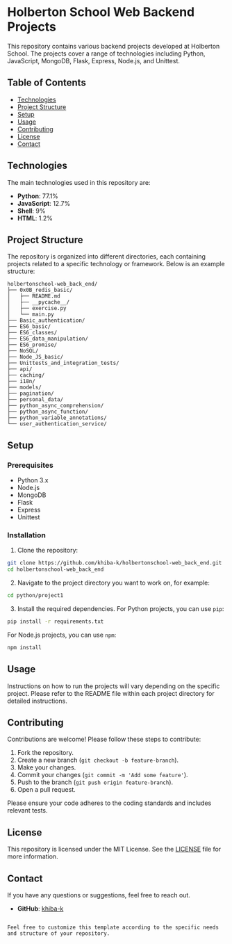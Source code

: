 

# Holberton School Web Backend Projects

This repository contains various backend projects developed at Holberton School. The projects cover a range of technologies including Python, JavaScript, MongoDB, Flask, Express, Node.js, and Unittest.

## Table of Contents

- [Technologies](#technologies)
- [Project Structure](#project-structure)
- [Setup](#setup)
- [Usage](#usage)
- [Contributing](#contributing)
- [License](#license)
- [Contact](#contact)

## Technologies

The main technologies used in this repository are:

- **Python**: 77.1%
- **JavaScript**: 12.7%
- **Shell**: 9%
- **HTML**: 1.2%

## Project Structure

The repository is organized into different directories, each containing projects related to a specific technology or framework. Below is an example structure:

```
holbertonschool-web_back_end/
├── 0x0B_redis_basic/
│   ├── README.md
│   ├── __pycache__/
│   ├── exercise.py
│   └── main.py
├── Basic_authentication/
├── ES6_basic/
├── ES6_classes/
├── ES6_data_manipulation/
├── ES6_promise/
├── NoSQL/
├── Node_JS_basic/
├── Unittests_and_integration_tests/
├── api/
├── caching/
├── i18n/
├── models/
├── pagination/
├── personal_data/
├── python_async_comprehension/
├── python_async_function/
├── python_variable_annotations/
└── user_authentication_service/
```

## Setup

### Prerequisites

- Python 3.x
- Node.js
- MongoDB
- Flask
- Express
- Unittest

### Installation

1. Clone the repository:

```bash
git clone https://github.com/khiba-k/holbertonschool-web_back_end.git
cd holbertonschool-web_back_end
```

2. Navigate to the project directory you want to work on, for example:

```bash
cd python/project1
```

3. Install the required dependencies. For Python projects, you can use `pip`:

```bash
pip install -r requirements.txt
```

For Node.js projects, you can use `npm`:

```bash
npm install
```

## Usage

Instructions on how to run the projects will vary depending on the specific project. Please refer to the README file within each project directory for detailed instructions.

## Contributing

Contributions are welcome! Please follow these steps to contribute:

1. Fork the repository.
2. Create a new branch (`git checkout -b feature-branch`).
3. Make your changes.
4. Commit your changes (`git commit -m 'Add some feature'`).
5. Push to the branch (`git push origin feature-branch`).
6. Open a pull request.

Please ensure your code adheres to the coding standards and includes relevant tests.

## License

This repository is licensed under the MIT License. See the [LICENSE](LICENSE) file for more information.

## Contact

If you have any questions or suggestions, feel free to reach out.

- **GitHub**: [khiba-k](https://github.com/khiba-k)
```

Feel free to customize this template according to the specific needs and structure of your repository.
